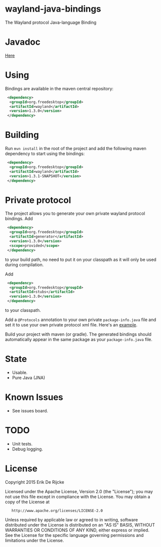 wayland-java-bindings
=====================

The Wayland protocol Java-language Binding

Javadoc
=======
[Here](http://zubnix.github.io/wayland-java-bindings/)

Using
=====
Bindings are available in the maven central repository:
```xml
 <dependency>
  <groupId>org.freedesktop</groupId>
  <artifactId>wayland</artifactId>
  <version>1.3.0</version>
 </dependency>
```

Building
========
Run `mvn install` in the root of the project and add the following
maven dependency to start using the bindings:
```xml
 <dependency>
  <groupId>org.freedesktop</groupId>
  <artifactId>wayland</artifactId>
  <version>1.3.1-SNAPSHOT</version>
 </dependency>
```

Private protocol
================
The project allows you to generate your own private wayland protocol bindings.
Add
```xml
 <dependency>
  <groupId>org.freedesktop</groupId>
  <artifactId>generator</artifactId>
  <version>1.3.0</version>
  <scope>provided</scope>
 </dependency>
```
to your build path, no need to put it on your classpath as it will only be used during compilation.

Add
```xml
 <dependency>
  <groupId>org.freedesktop</groupId>
  <artifactId>stubs</artifactId>
  <version>1.3.0</version>
 </dependency>
```
to your classpath.

Add a `@Protocols` annotation to your own private `package-info.java` file and set it to use your own private protocol xml file. Here's an [example](wayland/src/main/java/org/freedesktop/wayland/package-info.java).

Build your project with maven (or gradle). The generated bindings should automatically appear in the same package as your `package-info.java` file.

State
=====
 - Usable.
 - Pure Java (JNA)

Known Issues
============
 - See issues board.

TODO
====
 - Unit tests.
 - Debug logging.

License
=======
   Copyright 2015 Erik De Rijcke

   Licensed under the Apache License, Version 2.0 (the "License");
   you may not use this file except in compliance with the License.
   You may obtain a copy of the License at

       http://www.apache.org/licenses/LICENSE-2.0

   Unless required by applicable law or agreed to in writing, software
   distributed under the License is distributed on an "AS IS" BASIS,
   WITHOUT WARRANTIES OR CONDITIONS OF ANY KIND, either express or implied.
   See the License for the specific language governing permissions and
   limitations under the License.
